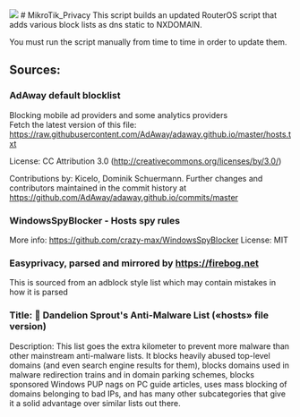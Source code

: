 <img src="https://img.shields.io/static/v1?label=number+of+entries&message=33330&color=green?style=plastic&logo=appveyor" />
# MikroTik_Privacy
This script builds an updated RouterOS script that adds various block lists as dns static to NXDOMAIN.  

You must run the script manually from time to time in order to update them.

## Sources:
### AdAway default blocklist  
Blocking mobile ad providers and some analytics providers  
Fetch the latest version of this file:
https://raw.githubusercontent.com/AdAway/adaway.github.io/master/hosts.txt

License:
CC Attribution 3.0 (http://creativecommons.org/licenses/by/3.0/)

Contributions by:
Kicelo, Dominik Schuermann.
Further changes and contributors maintained in the commit history at
https://github.com/AdAway/adaway.github.io/commits/master

### WindowsSpyBlocker - Hosts spy rules
More info: https://github.com/crazy-max/WindowsSpyBlocker
License: MIT

### Easyprivacy, parsed and mirrored by https://firebog.net
This is sourced from an adblock style list which may contain mistakes in how it is parsed

### Title: 💊 Dandelion Sprout's Anti-Malware List («hosts» file version)
Description: This list goes the extra kilometer to prevent more malware than other mainstream anti-malware lists. It blocks heavily abused top-level domains (and even search engine results for them), blocks domains used in malware redirection trains and in domain parking schemes, blocks sponsored Windows PUP nags on PC guide articles, uses mass blocking of domains belonging to bad IPs, and has many other subcategories that give it a solid advantage over similar lists out there.
